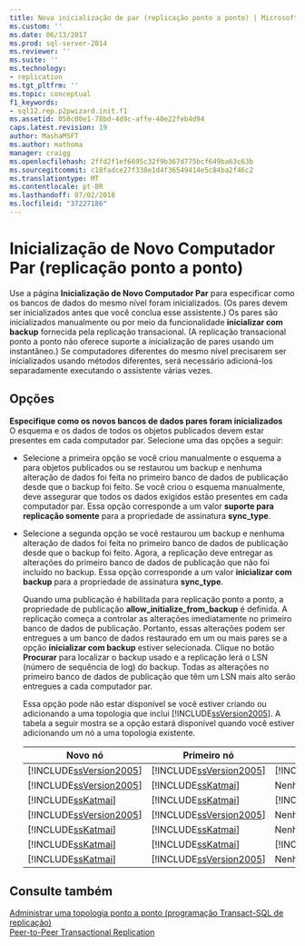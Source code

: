 ```yaml
---
title: Nova inicialização de par (replicação ponto a ponto) | Microsoft Docs
ms.custom: ''
ms.date: 06/13/2017
ms.prod: sql-server-2014
ms.reviewer: ''
ms.suite: ''
ms.technology:
- replication
ms.tgt_pltfrm: ''
ms.topic: conceptual
f1_keywords:
- sql12.rep.p2pwizard.init.f1
ms.assetid: 050c00e1-78bd-4d9c-affe-40e22feb4d94
caps.latest.revision: 19
author: MashaMSFT
ms.author: mathoma
manager: craigg
ms.openlocfilehash: 2ffd2f1ef6695c32f9b367d775bcf649ba63c63b
ms.sourcegitcommit: c18fadce27f330e1d4f36549414e5c84ba2f46c2
ms.translationtype: MT
ms.contentlocale: pt-BR
ms.lasthandoff: 07/02/2018
ms.locfileid: "37227186"
---
```

# <a name="new-peer-initialization-peer-to-peer-replication"></a>Inicialização de Novo Computador Par (replicação ponto a ponto)
  Use a página **Inicialização de Novo Computador Par** para especificar como os bancos de dados do mesmo nível foram inicializados. (Os pares devem ser inicializados antes que você conclua esse assistente.) Os pares são inicializados manualmente ou por meio da funcionalidade **inicializar com backup** fornecida pela replicação transacional. (A replicação transacional ponto a ponto não oferece suporte a inicialização de pares usando um instantâneo.) Se computadores diferentes do mesmo nível precisarem ser inicializados usando métodos diferentes, será necessário adicioná-los separadamente executando o assistente várias vezes.  
  
## <a name="options"></a>Opções  
 **Especifique como os novos bancos de dados pares foram inicializados**  
 O esquema e os dados de todos os objetos publicados devem estar presentes em cada computador par. Selecione uma das opções a seguir:  
  
-   Selecione a primeira opção se você criou manualmente o esquema a para objetos publicados ou se restaurou um backup e nenhuma alteração de dados foi feita no primeiro banco de dados de publicação desde que o backup foi feito. Se você criou o esquema manualmente, deve assegurar que todos os dados exigidos estão presentes em cada computador par. Essa opção corresponde a um valor **suporte para replicação somente** para a propriedade de assinatura **sync_type**.  
  
-   Selecione a segunda opção se você restaurou um backup e nenhuma alteração de dados foi feita no primeiro banco de dados de publicação desde que o backup foi feito. Agora, a replicação deve entregar as alterações do primeiro banco de dados de publicação que não foi incluído no backup. Essa opção corresponde a um valor **inicializar com backup** para a propriedade de assinatura **sync_type**.  
  
     Quando uma publicação é habilitada para replicação ponto a ponto, a propriedade de publicação **allow_initialize_from_backup** é definida. A replicação começa a controlar as alterações imediatamente no primeiro banco de dados de publicação. Portanto, essas alterações podem ser entregues a um banco de dados restaurado em um ou mais pares se a opção **inicializar com backup** estiver selecionada. Clique no botão **Procurar** para localizar o backup usado e a replicação lerá o LSN (número de sequência de log) do backup. Todas as alterações no primeiro banco de dados de publicação que têm um LSN mais alto serão entregues a cada computador par.  
  
     Essa opção pode não estar disponível se você estiver criando ou adicionando a uma topologia que inclui [!INCLUDE[ssVersion2005](../../includes/ssversion2005-md.md)]. A tabela a seguir mostra se a opção estará disponível quando você estiver adicionando um nó a uma topologia existente.  
  
    |Novo nó|Primeiro nó|Nós adicionais|Opção|  
    |--------------|----------------|----------------------|------------|  
    |[!INCLUDE[ssVersion2005](../../includes/ssversion2005-md.md)]|[!INCLUDE[ssVersion2005](../../includes/ssversion2005-md.md)]|[!INCLUDE[ssVersion2005](../../includes/ssversion2005-md.md)]|Desabilitado|  
    |[!INCLUDE[ssVersion2005](../../includes/ssversion2005-md.md)]|[!INCLUDE[ssKatmai](../../includes/sskatmai-md.md)]|Nenhum|Desabilitado|  
    |[!INCLUDE[ssKatmai](../../includes/sskatmai-md.md)]|[!INCLUDE[ssKatmai](../../includes/sskatmai-md.md)]|[!INCLUDE[ssVersion2005](../../includes/ssversion2005-md.md)]|Desabilitado|  
    |[!INCLUDE[ssVersion2005](../../includes/ssversion2005-md.md)]|[!INCLUDE[ssVersion2005](../../includes/ssversion2005-md.md)]|Nenhum|Habilitado|  
    |[!INCLUDE[ssKatmai](../../includes/sskatmai-md.md)]|[!INCLUDE[ssKatmai](../../includes/sskatmai-md.md)]|Nenhum|Habilitado|  
    |[!INCLUDE[ssKatmai](../../includes/sskatmai-md.md)]|[!INCLUDE[ssKatmai](../../includes/sskatmai-md.md)]|[!INCLUDE[ssKatmai](../../includes/sskatmai-md.md)]|Habilitado|  
    |[!INCLUDE[ssKatmai](../../includes/sskatmai-md.md)]|[!INCLUDE[ssVersion2005](../../includes/ssversion2005-md.md)]|Nenhum|Habilitado|  
  
## <a name="see-also"></a>Consulte também  
 [Administrar uma topologia ponto a ponto &#40;programação Transact-SQL de replicação&#41;](administration/administer-a-peer-to-peer-topology-replication-transact-sql-programming.md)   
 [Peer-to-Peer Transactional Replication](transactional/peer-to-peer-transactional-replication.md)  
  
  
